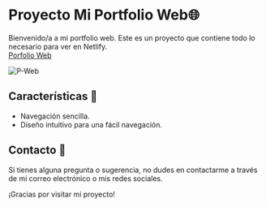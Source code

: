 # Proyecto Mi Portfolio Web🌐

Bienvenido/a a mi portfolio web. 
Este es un proyecto que contiene todo lo necesario para ver en Netlify.
<br>
[Porfolio Web](https://my-portfolioweb-jorgerg.netlify.app/)
<br>

![P-Web](https://github.com/user-attachments/assets/54914c6f-ad2f-414e-b120-c2ab291d9051)

## Características 🚀

- Navegación sencilla.
- Diseño intuitivo para una fácil navegación.

## Contacto 📧

Si tienes alguna pregunta o sugerencia, no dudes en contactarme a través de mi correo electrónico o mis redes sociales.

¡Gracias por visitar mi proyecto!
